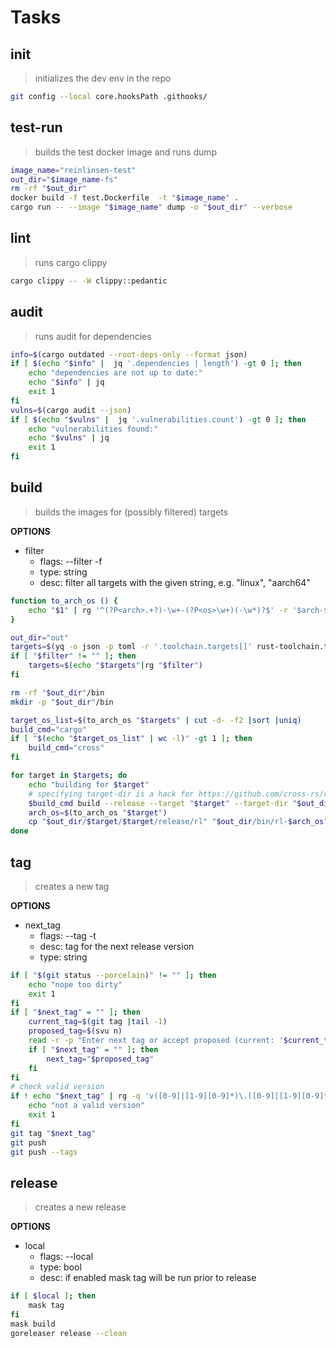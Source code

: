 # Tasks

## init

> initializes the dev env in the repo

```sh
git config --local core.hooksPath .githooks/
```

## test-run

> builds the test docker image and runs dump

```sh
image_name="reinlinsen-test"
out_dir="$image_name-fs"
rm -rf "$out_dir"
docker build -f test.Dockerfile  -t "$image_name" .
cargo run -- --image "$image_name" dump -o "$out_dir" --verbose
```

## lint

> runs cargo clippy

```sh
cargo clippy -- -W clippy::pedantic
```

## audit

> runs audit for dependencies

```sh
info=$(cargo outdated --root-deps-only --format json)
if [ $(echo "$info" |  jq '.dependencies | length') -gt 0 ]; then
    echo "dependencies are not up to date:"
    echo "$info" | jq
    exit 1
fi
vulns=$(cargo audit --json)
if [ $(echo "$vulns" |  jq '.vulnerabilities.count') -gt 0 ]; then
    echo "vulnerabilities found:"
    echo "$vulns" | jq
    exit 1
fi
```

## build

> builds the images for (possibly filtered) targets

**OPTIONS**

* filter
  * flags: --filter -f
  * type: string
  * desc: filter all targets with the given string, e.g. "linux", "aarch64"

```sh
function to_arch_os () {
    echo "$1" | rg '^(?P<arch>.+?)-\w+-(?P<os>\w+)(-\w*)?$' -r '$arch-$os'
}

out_dir="out"
targets=$(yq -o json -p toml -r '.toolchain.targets[]' rust-toolchain.toml)
if [ "$filter" != "" ]; then
    targets=$(echo "$targets"|rg "$filter")
fi

rm -rf "$out_dir"/bin
mkdir -p "$out_dir"/bin

target_os_list=$(to_arch_os "$targets" | cut -d- -f2 |sort |uniq)
build_cmd="cargo"
if [ "$(echo "$target_os_list" | wc -l)" -gt 1 ]; then
    build_cmd="cross"
fi

for target in $targets; do
    echo "building for $target"
    # specifying target-dir is a hack for https://github.com/cross-rs/cross/issues/724
    $build_cmd build --release --target "$target" --target-dir "$out_dir/$target"
    arch_os=$(to_arch_os "$target")
    cp "$out_dir/$target/$target/release/rl" "$out_dir/bin/rl-$arch_os"
done
```

## tag

> creates a new tag

**OPTIONS**

* next_tag
  * flags: --tag -t
  * desc: tag for the next release version
  * type: string

```sh
if [ "$(git status --porcelain)" != "" ]; then
    echo "nope too dirty"
    exit 1
fi
if [ "$next_tag" = "" ]; then
    current_tag=$(git tag |tail -1)
    proposed_tag=$(svu n)
    read -r -p "Enter next tag or accept proposed (current: '$current_tag', proposed: '$proposed_tag'): " next_tag 
    if [ "$next_tag" = "" ]; then
        next_tag="$proposed_tag"
    fi
fi
# check valid version
if ! echo "$next_tag" | rg -q 'v([0-9]|[1-9][0-9]*)\.([0-9]|[1-9][0-9]*)\.([0-9]|[1-9][0-9]*)'; then
    echo "not a valid version"
    exit 1
fi
git tag "$next_tag"
git push
git push --tags
```

## release

> creates a new release

**OPTIONS**

* local
  * flags: --local
  * type: bool
  * desc: if enabled mask tag will be run prior to release

```sh
if [ $local ]; then
    mask tag
fi
mask build
goreleaser release --clean
```
